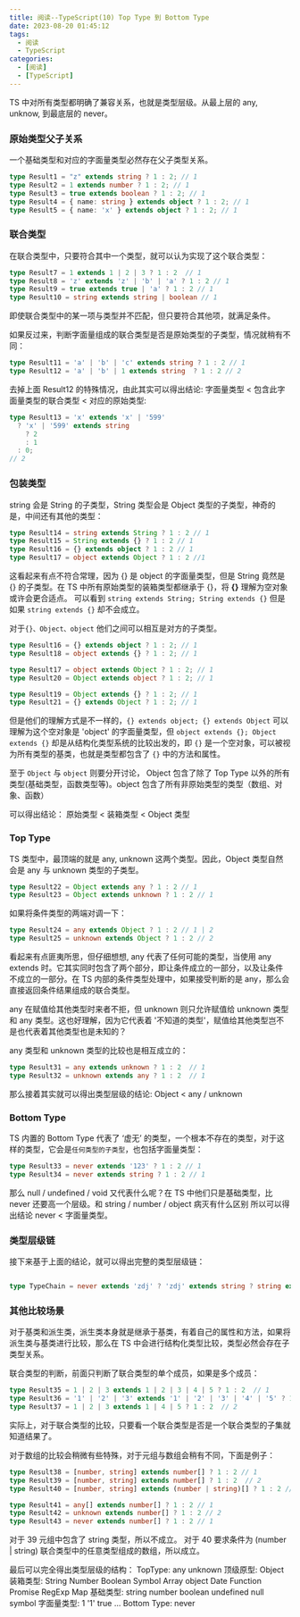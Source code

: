 ```yaml
---
title: 阅读--TypeScript(10) Top Type 到 Bottom Type
date: 2023-08-20 01:45:12
tags:
  - 阅读
  - TypeScript
categories:
  - [阅读]
  - [TypeScript]
---
```


TS 中对所有类型都明确了兼容关系，也就是类型层级。从最上层的 any, unknow, 到最底层的 never。

### 原始类型父子关系
一个基础类型和对应的字面量类型必然存在父子类型关系。
```ts
type Result1 = "z" extends string ? 1 : 2; // 1
type Result2 = 1 extends number ? 1 : 2; // 1
type Result3 = true extends boolean ? 1 : 2; // 1
type Result4 = { name: string } extends object ? 1 : 2; // 1
type Result5 = { name: 'x' } extends object ? 1 : 2; // 1
```

### 联合类型
在联合类型中，只要符合其中一个类型，就可以认为实现了这个联合类型：

```ts
type Result7 = 1 extends 1 | 2 | 3 ? 1 : 2  // 1
type Result8 = 'z' extends 'z' | 'b' | 'a' ? 1 : 2 // 1
type Result9 = true extends true | 'a' ? 1 : 2 // 1
type Result10 = string extends string | boolean // 1
```
即使联合类型中的某一项与类型并不匹配，但只要符合其他项，就满足条件。

如果反过来，判断字面量组成的联合类型是否是原始类型的子类型，情况就稍有不同：
```ts
type Result11 = 'a' | 'b' | 'c' extends string ? 1 : 2 // 1
type Result12 = 'a' | 'b' | 1 extends string  ? 1 : 2 // 2

```
去掉上面 Result12 的特殊情况，由此其实可以得出结论: 字面量类型 < 包含此字面量类型的联合类型 < 对应的原始类型:
```ts
type Result13 = 'x' extends 'x' | '599'
  ? 'x' | '599' extends string
    ? 2
    : 1
  : 0;
// 2
```

### 包装类型
string 会是 String 的子类型，String 类型会是 Object 类型的子类型，神奇的是，中间还有其他的类型：
```ts
type Result14 = string extends String ? 1 : 2 // 1
type Result15 = String extends {} ? 1 : 2 // 1
type Result16 = {} extends object ? 1 : 2 // 1
type Result17 = object extends Object ? 1 : 2 //1
```

这看起来有点不符合常理，因为 {} 是 object 的字面量类型，但是 String 竟然是 {} 的子类型。在 TS 中所有原始类型的装箱类型都继承于 {}，将 **{}** 理解为空对象或许会更合适点。
可以看到 `string extends String; String extends {}` 但是如果 `string extends {}` 却不会成立。

对于`{}、Object、object` 他们之间可以相互是对方的子类型。

```ts
type Result16 = {} extends object ? 1 : 2; // 1
type Result18 = object extends {} ? 1 : 2; // 1

type Result17 = object extends Object ? 1 : 2; // 1
type Result20 = Object extends object ? 1 : 2; // 1

type Result19 = Object extends {} ? 1 : 2; // 1
type Result21 = {} extends Object ? 1 : 2; // 1
```
但是他们的理解方式是不一样的，`{} extends object; {} extends Object` 可以理解为这个空对象是 'object' 的字面量类型，但 `object extends {}; Object extends {}` 却是从结构化类型系统的比较出发的，即 `{}` 是一个空对象，可以被视为所有类型的基类，也就是类型都包含了 `{}` 中的方法和属性。

至于 `Object` 与 `object` 则要分开讨论， Object 包含了除了 Top Type 以外的所有类型(基础类型，函数类型等)。object 包含了所有非原始类型的类型（数组、对象、函数）

可以得出结论： 原始类型 < 装箱类型 < Object 类型

### Top Type
TS 类型中，最顶端的就是 any, unknown 这两个类型。因此，Object 类型自然会是 any 与 unknown 类型的子类型。
```ts
type Result22 = Object extends any ? 1 : 2 // 1
type Result23 = Object extends unknown ? 1 : 2 // 1
```

如果将条件类型的两端对调一下：
```ts
type Result24 = any extends Object ? 1 : 2 // 1 | 2
type Result25 = unknown extends Object ? 1 : 2 // 2 
```

看起来有点匪夷所思，但仔细想想, any 代表了任何可能的类型，当使用 any extends 时。它其实同时包含了两个部分，即让条件成立的一部分，以及让条件不成立的一部分。在 TS 内部的条件类型处理中，如果接受判断的是 any，那么会直接返回条件结果组成的联合类型。

any 在赋值给其他类型时来者不拒，但 unknown 则只允许赋值给 unknown 类型和 any 类型。这也好理解，因为它代表着 '不知道的类型'，赋值给其他类型岂不是也代表着其他类型也是未知的？

any 类型和 unknown 类型的比较也是相互成立的：
```ts
type Result31 = any extends unknown ? 1 : 2  // 1
type Result32 = unknown extends any ? 1 : 2  // 1
```

那么接着其实就可以得出类型层级的结论:  Object < any / unknown


### Bottom Type
TS 内置的 Bottom Type 代表了 ‘虚无’ 的类型，一个根本不存在的类型，对于这样的类型，它会是`任何类型的子类型`，也包括字面量类型：
```ts
type Result33 = never extends '123' ? 1 : 2 // 1
type Result34 = never extends string ? 1 : 2 // 1
```
那么 null / undefined / void 又代表什么呢？在 TS 中他们只是基础类型，比 never 还要高一个层级。和 string / number / object 病灭有什么区别
所以可以得出结论 never < 字面量类型。


### 类型层级链
接下来基于上面的结论，就可以得出完整的类型层级链：
```ts

type TypeChain = never extends 'zdj' ? 'zdj' extends string ? string extends String ? String extends {} ? {} extends object ? object extends Object ? Object extends any ? any extends unknown ? unknown extends unknown ? 1 : 2 : 3: 4 : 5: 6 : 7 : 8 : 9 : 10 // 1
```


### 其他比较场景
对于基类和派生类，派生类本身就是继承于基类，有着自己的属性和方法，如果将派生类与基类进行比较，那么在 TS 中会进行结构化类型比较，类型必然会存在子类型关系。

联合类型的判断，前面只判断了联合类型的单个成员，如果是多个成员：
```ts
type Result35 = 1 | 2 | 3 extends 1 | 2 | 3 | 4 | 5 ? 1 : 2  // 1
type Result36 = '1' | '2' | '3' extends '1' | '2' | '3' | '4' | '5' ? 1 : 2  // 1
type Result37 = 1 | 2 | 3 extends 1 | 4 | 5 ? 1 : 2  // 2
```
实际上，对于联合类型的比较，只要看一个联合类型是否是一个联合类型的子集就知道结果了。

对于数组的比较会稍微有些特殊，对于元组与数组会稍有不同，下面是例子：
```ts
type Result38 = [number, string] extends number[] ? 1 : 2 // 1
type Result39 = [number, string] extends number[] ? 1 : 2  // 2
type Result40 = [number, string] extends (number | string)[] ? 1 : 2 // 1

type Result41 = any[] extends number[] ? 1 : 2 // 1
type Result42 = unknown extends number[] ? 1 : 2 // 2
type Result43 = never extends number[] ? 1 : 2 // 1
```

对于 39 元组中包含了 string 类型，所以不成立。
对于 40 要求条件为 (number | string) 联合类型中的任意类型组成的数组，所以成立。


最后可以完全得出类型层级的结构：
TopType: any unknown
顶级原型: Object
装箱类型: String Number Boolean Symbol Array object Date Function Promise RegExp Map
基础类型: string number boolean undefined null symbol
字面量类型: 1  '1' true ...
Bottom Type: never